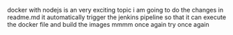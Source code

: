 docker with nodejs
is an very exciting topic i am going to do the changes in readme.md it automatically trigger the jenkins pipeline
so that it can execute the docker file and build the images
mmmm once again try
once again
